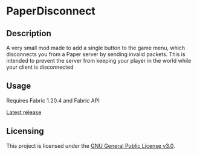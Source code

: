 # PaperDisconnect
## Description
A very small mod made to add a single button to the game menu, which disconnects you from a Paper server by sending invalid packets.
This is intended to prevent the server from keeping your player in the world while your client is disconnected
## Usage
Requires Fabric 1.20.4 and Fabric API

[Latest release](https://github.com/Cookies2500/PaperDisconnect/releases/)
## Licensing
This project is licensed under the [GNU General Public License v3.0](https://www.gnu.org/licenses/gpl-3.0.en.html). 
